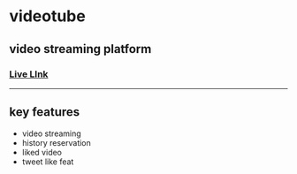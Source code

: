 # videotube
video streaming platform
---
 ### [Live LInk](https://github.com/adam-p/markdown-here/wiki/markdown-cheatsheet#lists)
 ---
## key features
- video streaming
- history reservation
- liked video
- tweet like feat
